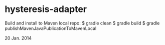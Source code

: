 hysteresis-adapter
==================

Build and install to Maven local repo:
$ gradle clean
$ gradle build
$ gradle publishMavenJavaPublicationToMavenLocal


20 Jan. 2014